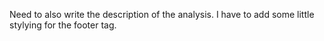 Need to also write the description of the analysis.
I have to add some little stylying for the footer tag.

